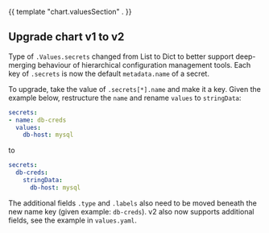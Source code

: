 <!---
The README.md file is automatically generated with helm-docs!

Edit the README.gotmpl.md template instead.
-->

{{ template "chart.valuesSection" . }}

## Upgrade chart v1 to v2

Type of `.Values.secrets` changed from List to Dict to better support deep-merging behaviour of hierarchical configuration management tools.
Each key of `.secrets` is now the default `metadata.name` of a secret.

To upgrade, take the value of `.secrets[*].name` and make it a key.
Given the example below, restructure the `name` and rename `values` to `stringData`:
```yaml
secrets:
- name: db-creds
  values:
    db-host: mysql
```
to
```yaml
secrets:
  db-creds:
    stringData:
      db-host: mysql
```
The additional fields `.type` and `.labels` also need to be moved beneath the new name key (given example: `db-creds`).
v2 also now supports additional fields, see the example in `values.yaml`.
